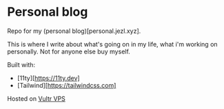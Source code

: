 # Personal blog

Repo for my (personal blog)[personal.jezl.xyz].

This is where I write about what's going on in my life, what i'm working on personally. Not for anyone else buy myself.

Built with:

- [11ty][https://11ty.dev]
- [Tailwind][https://tailwindcss.com]

Hosted on [Vultr VPS](https://vultr.com)
